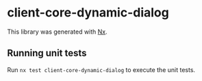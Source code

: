 # client-core-dynamic-dialog

This library was generated with [Nx](https://nx.dev).

## Running unit tests

Run `nx test client-core-dynamic-dialog` to execute the unit tests.
